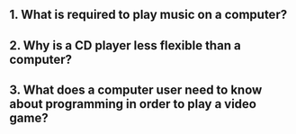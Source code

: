 **1. What is required to play music on a computer?**
- 
**2. Why is a CD player less flexible than a computer?**
- 
**3. What does a computer user need to know about programming in order to play a video game?**
- 
